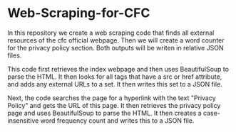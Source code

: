 # Web-Scraping-for-CFC

In this repository we create a web scraping code that finds all external resources of the cfc official webpage. Then we will create a word counter for the privacy policy section. Both outputs will be writen in relative JSON files.


This code first retrieves the index webpage and then uses BeautifulSoup to parse the HTML. It then looks for all tags that have a src or href attribute, and adds any external URLs to a set. It then writes this set to a JSON file.

Next, the code searches the page for a hyperlink with the text "Privacy Policy" and gets the URL of this page. It then retrieves the privacy policy page and uses BeautifulSoup to parse the HTML. It then creates a case-insensitive word frequency count and writes this to a JSON file.
